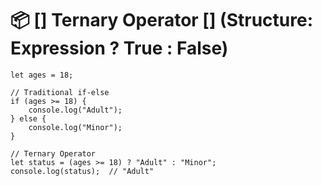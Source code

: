 # 📦 [] Ternary Operator [] (Structure: Expression ? True : False)

    let ages = 18;

    // Traditional if-else
    if (ages >= 18) {
        console.log("Adult");
    } else {
        console.log("Minor");
    }

    // Ternary Operator
    let status = (ages >= 18) ? "Adult" : "Minor";
    console.log(status);  // "Adult"
